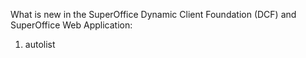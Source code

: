 <properties date="2016-06-24"
SortOrder="2"
/>

What is new in the SuperOffice Dynamic Client Foundation (DCF) and SuperOffice Web Application:

1. autolist
